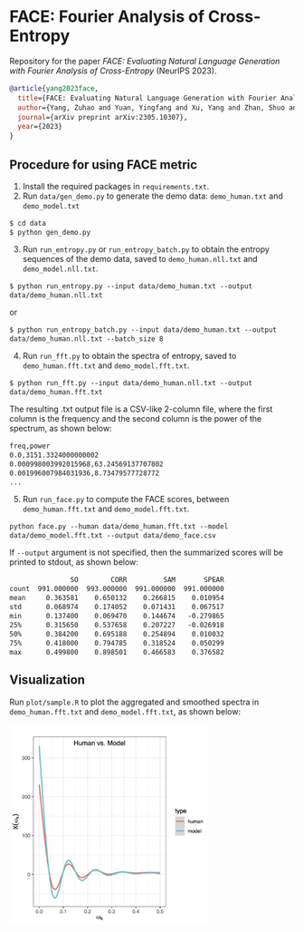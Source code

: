 # FACE: Fourier Analysis of Cross-Entropy
Repository for the paper *FACE: Evaluating Natural Language Generation with
Fourier Analysis of Cross-Entropy* (NeurIPS 2023). 

```bibtex
@article{yang2023face,
  title={FACE: Evaluating Natural Language Generation with Fourier Analysis of Cross-Entropy},
  author={Yang, Zuhao and Yuan, Yingfang and Xu, Yang and Zhan, Shuo and Bai, Huajun and Chen, Kefan},
  journal={arXiv preprint arXiv:2305.10307},
  year={2023}
}
```

## Procedure for using FACE metric
1. Install the required packages in `requirements.txt`.
2. Run `data/gen_demo.py` to generate the demo data: `demo_human.txt` and `demo_model.txt`
```console
$ cd data
$ python gen_demo.py
```
3. Run `run_entropy.py` or `run_entropy_batch.py` to obtain the entropy sequences of the demo data, saved to `demo_human.nll.txt` and `demo_model.nll.txt`.
```console
$ python run_entropy.py --input data/demo_human.txt --output data/demo_human.nll.txt 
```
or
```console
$ python run_entropy_batch.py --input data/demo_human.txt --output data/demo_human.nll.txt --batch_size 8
```
4. Run `run_fft.py` to obtain the spectra of entropy, saved to `demo_human.fft.txt` and `demo_model.fft.txt`.
```console
$ python run_fft.py --input data/demo_human.nll.txt --output data/demo_human.fft.txt
```
The resulting .txt output file is a CSV-like 2-column file, where the first column is the frequency and the second column is the power of the spectrum, as shown below:
```console
freq,power
0.0,3151.3324000000002
0.000998003992015968,63.24569137707802
0.001996007984031936,8.73479577728772
...
```

5. Run `run_face.py` to compute the FACE scores, between `demo_human.fft.txt` and `demo_model.fft.txt`.
```console
python face.py --human data/demo_human.fft.txt --model data/demo_model.fft.txt --output data/demo_face.csv
```
If `--output` argument is not specified, then the summarized scores will be printed to stdout, as shown below:
```console
               SO        CORR         SAM       SPEAR
count  991.000000  993.000000  991.000000  991.000000
mean     0.363581    0.650132    0.266815    0.010954
std      0.068974    0.174052    0.071431    0.067517
min      0.137400    0.069470    0.144674   -0.279865
25%      0.315650    0.537658    0.207227   -0.026918
50%      0.384200    0.695188    0.254894    0.010032
75%      0.418000    0.794785    0.318524    0.050299
max      0.499800    0.898501    0.466583    0.376582
```

## Visualization
Run `plot/sample.R` to plot the aggregated and smoothed spectra in `demo_human.fft.txt` and `demo_model.fft.txt`, as shown below:

<!-- ![demo](./plot/demo_spectrum_smoothed.png) -->
<img src="plot/demo_spectrum_smoothed.png" width=70%>
